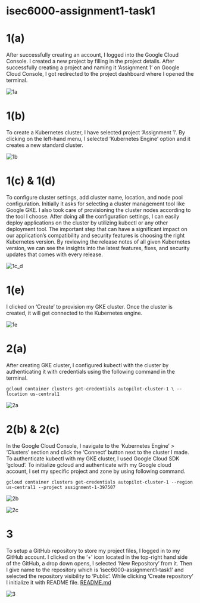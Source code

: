 # isec6000-assignment1-task1
<h1>1(a)</h1>
<p>
After successfully creating an account, I logged into the Google Cloud Console.
I created a new project by filling in the project details.
After successfully creating a project and naming it ‘Assignment 1’ on Google Cloud Console, I got redirected to the project dashboard where I opened the terminal.
</p>

![1a](https://github.com/bbilalmunir/isec6000-assignment1-task1/assets/143603777/1692a240-3edd-45c1-b44c-113aa6d230cd)


<h1>1(b)</h1>
<p>
To create a Kubernetes cluster, I have selected project ‘Assignment 1’.
By clicking on the left-hand menu, I selected ‘Kubernetes Engine’ option and it creates a new standard cluster.
</p>

![1b](https://github.com/bbilalmunir/isec6000-assignment1-task1/assets/143603777/8968d262-a453-4977-ba4d-af42e0d0c5a5)


<h1>1(c) & 1(d)</h1>
<p>
To configure cluster settings, add cluster name, location, and node pool configuration.
Initially it asks for selecting a cluster management tool like Google GKE. I also took care of provisioning the cluster nodes according to the tool I choose.
After doing all the configuration settings, I can easily deploy applications on the cluster by utilizing kubectl or any other deployment tool.
The important step that can have a significant impact on our application’s compatibility and security features is choosing the right Kubernetes version.
By reviewing the release notes of all given Kubernetes version, we can see the insights into the latest features, fixes, and security updates that comes with every release.
</p>

![1c_d](https://github.com/bbilalmunir/isec6000-assignment1-task1/assets/143603777/b22a2b16-fad6-4846-95a6-18e4a6f6c471)


<h1>1(e)</h1>
<p>
I clicked on ‘Create’ to provision my GKE cluster.
Once the cluster is created, it will get connected to the Kubernetes engine.
</p>

![1e](https://github.com/bbilalmunir/isec6000-assignment1-task1/assets/143603777/f66f0ae8-ccca-429b-9f8e-51de6f7b7498)

<h1>2(a)</h1>
<p>
After creating GKE cluster, I configured kubectl with the cluster by authenticating it with credentials using the following command in the terminal.</p>

```shell
gcloud container clusters get-credentials autopilot-cluster-1 \ --location us-central1
```

![2a](https://github.com/bbilalmunir/isec6000-assignment1-task1/assets/143603777/95e9c41e-ac9f-4b25-9e8b-e934ea97e30d)


<h1>2(b) & 2(c)</h1>
<p>
In the Google Cloud Console, I navigate to the ‘Kubernetes Engine’ > ‘Clusters’ section and click the ‘Connect’ button next to the cluster I made.
To authenticate kubectl with my GKE cluster, I used Google Cloud SDK ‘gcloud’.
To initialize gcloud and authenticate with my Google cloud account, I set my specific project and zone by using following command.</p>

```shell
gcloud container clusters get-credentials autopilot-cluster-1 --region us-central1 --project assignment-1-397507
```

![2b](https://github.com/bbilalmunir/isec6000-assignment1-task1/assets/143603777/365ad320-fe3e-4608-9f83-e21f2fe0f752)

![2c](https://github.com/bbilalmunir/isec6000-assignment1-task1/assets/143603777/e84e4dbc-2dbc-48ba-87f8-53cf575fe250)


<h1>3</h1>
To setup a GitHub repository to store my project files, I logged in to my GitHub account.
I clicked on the ‘+’ icon located in the top-right hand side of the GitHub, a drop down opens, I selected ‘New Repository’ from it. Then I give name to the repository which is ‘isec6000-assignment1-task1’ and selected the repository visibility to ‘Public’. While clicking ‘Create repository’ I initialize it with README file. <a href="https://github.com/bbilalmunir/isec6000-assignment1-task1">README.md<a>
  
![3](https://github.com/bbilalmunir/isec6000-assignment1-task1/assets/143603777/62f691ca-c105-45d9-b2ec-453f579ab6e0)
